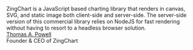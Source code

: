 ZingChart is a JavaScript based charting library that renders in canvas, SVG, and static image both client-side and server-side. The server-side version of this commercial library relies on NodeJS for fast rendering without having to resort to a headless browser solution.  
[Thomas A. Powell](http://www.zingchart.com)  
Founder & CEO of ZingChart

